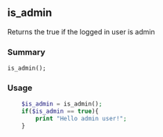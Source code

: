 ## is_admin

Returns the true if the logged in user is admin

### Summary

    is_admin();

### Usage
```php
    $is_admin = is_admin();
    if($is_admin == true){
    	print "Hello admin user!";
    }
```
 
